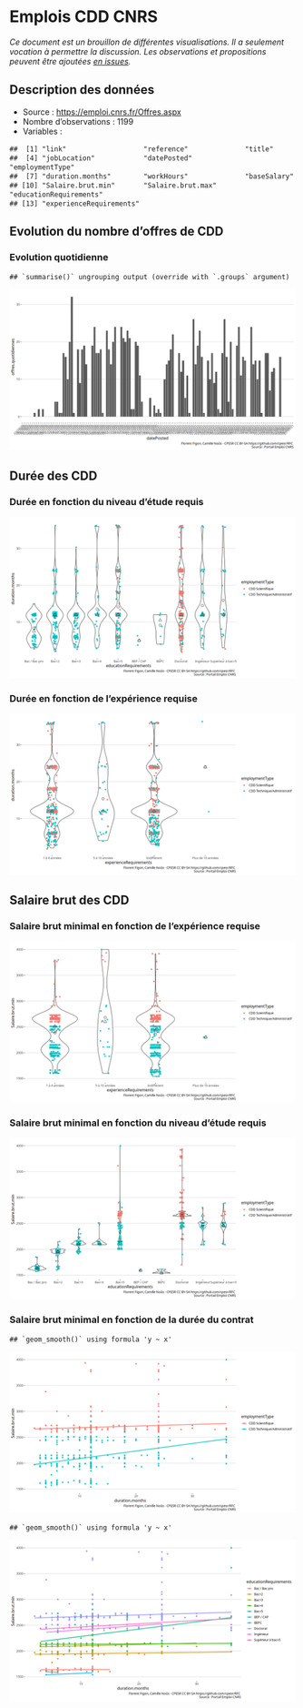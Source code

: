 Emplois CDD CNRS
================

*Ce document est un brouillon de différentes visualisations. Il a
seulement vocation à permettre la discussion. Les observations et
propositions peuvent être ajoutées [en
issues](https://github.com/cpesr/RFC/issues).*

## Description des données

  - Source : <https://emploi.cnrs.fr/Offres.aspx>
  - Nombre d’observations : 1199
  - Variables :

<!-- end list -->

    ##  [1] "link"                   "reference"              "title"                 
    ##  [4] "jobLocation"            "datePosted"             "employmentType"        
    ##  [7] "duration.months"        "workHours"              "baseSalary"            
    ## [10] "Salaire.brut.min"       "Salaire.brut.max"       "educationRequirements" 
    ## [13] "experienceRequirements"

## Evolution du nombre d’offres de CDD

### Evolution quotidienne

    ## `summarise()` ungrouping output (override with `.groups` argument)

![](EmploisCDDCNRS_files/figure-gfm/evolution.quotidienne.nb.offres.1-1.png)<!-- -->

## Durée des CDD

### Durée en fonction du niveau d’étude requis

![](EmploisCDDCNRS_files/figure-gfm/duree.par.niveau.1-1.png)<!-- -->

### Durée en fonction de l’expérience requise

![](EmploisCDDCNRS_files/figure-gfm/duree.par.experience.1-1.png)<!-- -->

## Salaire brut des CDD

### Salaire brut minimal en fonction de l’expérience requise

![](EmploisCDDCNRS_files/figure-gfm/salaire.brut.min.par.experience.1-1.png)<!-- -->

### Salaire brut minimal en fonction du niveau d’étude requis

![](EmploisCDDCNRS_files/figure-gfm/salaire.brut.min.par.niveau.1-1.png)<!-- -->

### Salaire brut minimal en fonction de la durée du contrat

    ## `geom_smooth()` using formula 'y ~ x'

![](EmploisCDDCNRS_files/figure-gfm/salaire.brut.min.par.duree.1-1.png)<!-- -->

    ## `geom_smooth()` using formula 'y ~ x'

![](EmploisCDDCNRS_files/figure-gfm/salaire.brut.min.par.duree.2-1.png)<!-- -->
